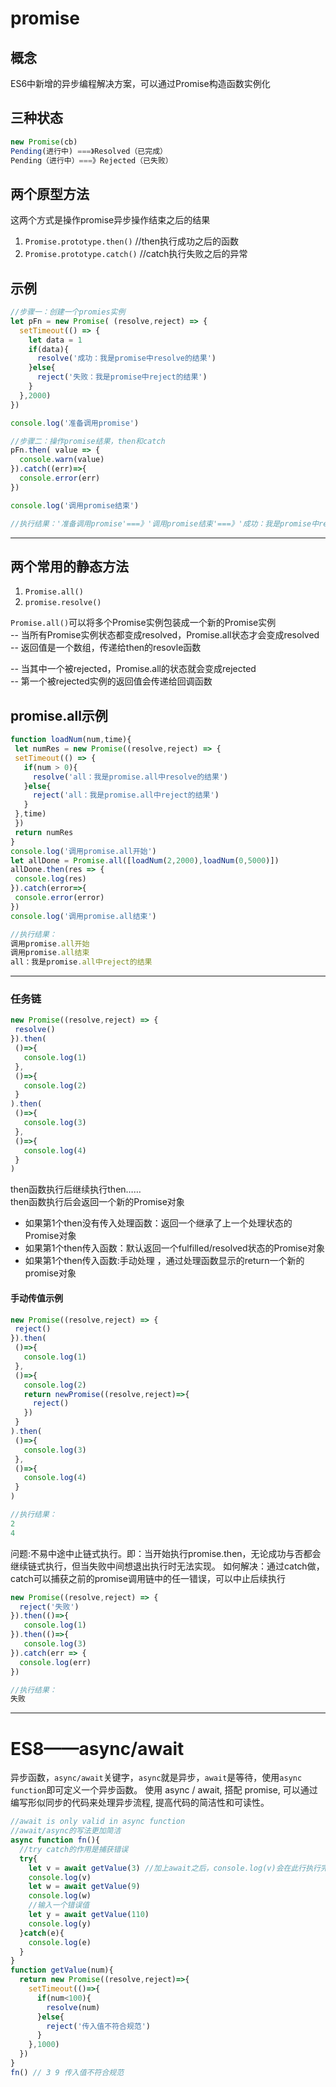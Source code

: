 # promise
## 概念
ES6中新增的异步编程解决方案，可以通过Promise构造函数实例化
## 三种状态
``` javascript
new Promise(cb)
Pending(进行中) ===》Resolved（已完成）
Pending（进行中）===》Rejected（已失败）
```
## 两个原型方法
这两个方式是操作promise异步操作结束之后的结果
1. `Promise.prototype.then()`   //then执行成功之后的函数
2. `Promise.prototype.catch()`  //catch执行失败之后的异常

## 示例
``` javascript
//步骤一：创建一个promies实例
let pFn = new Promise( (resolve,reject) => {
  setTimeout(() => {
    let data = 1
    if(data){
      resolve('成功：我是promise中resolve的结果')
    }else{
      reject('失败：我是promise中reject的结果')
    }
  },2000)
})

console.log('准备调用promise')

//步骤二：操作promise结果，then和catch
pFn.then( value => {
  console.warn(value)
}).catch((err)=>{
  console.error(err)
})

console.log('调用promise结束')

//执行结果：'准备调用promise'===》'调用promise结束'===》'成功：我是promise中resolve的结果'
```
***
## 两个常用的静态方法
1. `Promise.all()`
2. `promise.resolve()`  

 `Promise.all()`可以将多个Promise实例包装成一个新的Promise实例  
 -- 当所有Promise实例状态都变成resolved，Promise.all状态才会变成resolved  
 -- 返回值是一个数组，传递给then的resovle函数
 
 -- 当其中一个被rejected，Promise.all的状态就会变成rejected  
 -- 第一个被rejected实例的返回值会传递给回调函数
 ## promise.all示例
 ``` javascript
 function loadNum(num,time){
  let numRes = new Promise((resolve,reject) => {
  setTimeout(() => {
    if(num > 0){
      resolve('all：我是promise.all中resolve的结果')
    }else{
      reject('all：我是promise.all中reject的结果')
    }
  },time)
  })
  return numRes
}
console.log('调用promise.all开始')
let allDone = Promise.all([loadNum(2,2000),loadNum(0,5000)])
allDone.then(res => {
  console.log(res)
}).catch(error=>{
  console.error(error)
})
console.log('调用promise.all结束')

//执行结果：
调用promise.all开始
调用promise.all结束
all：我是promise.all中reject的结果
 ```
 ***
 ### 任务链
 ``` javascript
new Promise((resolve,reject) => {
  resolve()
}).then(
  ()=>{
    console.log(1)
  },
  ()=>{
    console.log(2)
  }
).then(
  ()=>{
    console.log(3)
  },
  ()=>{
    console.log(4)
  }
)
 ```
 then函数执行后继续执行then……  
 then函数执行后会返回一个新的Promise对象
 * 如果第1个then没有传入处理函数：返回一个继承了上一个处理状态的Promise对象
 * 如果第1个then传入函数：默认返回一个fulfilled/resolved状态的Promise对象
 * 如果第1个then传入函数:手动处理 ，通过处理函数显示的return一个新的promise对象
 
 #### 手动传值示例
 ``` javascript
 new Promise((resolve,reject) => {
  reject()
}).then(
  ()=>{
    console.log(1)
  },
  ()=>{
    console.log(2)
    return newPromise((resolve,reject)=>{
      reject()
    })
  }
).then(
  ()=>{
    console.log(3)
  },
  ()=>{
    console.log(4)
  }
)

//执行结果：
2
4
 ```
问题:不易中途中止链式执行。即：当开始执行promise.then，无论成功与否都会继续链式执行，但当失败中间想退出执行时无法实现。
如何解决：通过catch做，catch可以捕获之前的promise调用链中的任一错误，可以中止后续执行
``` javascript
new Promise((resolve,reject) => {
  reject('失败')
}).then(()=>{
   console.log(1)
}).then(()=>{
   console.log(3)
}).catch(err => {
  console.log(err)
})

//执行结果：
失败
```
***
# ES8——async/await
异步函数，`async/await`关键字，`async`就是异步，`await`是等待，使用`async function`即可定义一个异步函数。 
使用 async / await, 搭配 promise, 可以通过编写形似同步的代码来处理异步流程, 提高代码的简洁性和可读性。
``` javascript
//await is only valid in async function
//await/async的写法更加简洁
async function fn(){
  //try catch的作用是捕获错误
  try{
    let v = await getValue(3) //加上await之后，console.log(v)会在此行执行完再执行
    console.log(v) 
    let w = await getValue(9)
    console.log(w)
    //输入一个错误值
    let y = await getValue(110)
    console.log(y)
  }catch(e){
    console.log(e)
  }
}
function getValue(num){
  return new Promise((resolve,reject)=>{
    setTimeout(()=>{
      if(num<100){
        resolve(num)
      }else{
        reject('传入值不符合规范')
      }      
    },1000)
  })
}
fn() // 3 9 传入值不符合规范
```

